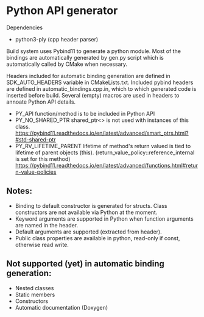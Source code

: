 # Python API generator

Dependencies
 * python3-ply (cpp header parser)

Build system uses Pybind11 to generate a python module. Most of the bindings are
automatically generated by gen.py script which is automatically called by CMake
when necessary.

Headers included for automatic binding generation are defined in
SDK_AUTO_HEADERS variable in CMakeLists.txt. Included pybind headers are defined
in automatic_bindings.cpp.in, which to which generated code is inserted before
build. Several (empty) macros are used in headers to annoate Python API details.

 * PY_API function/method is to be included in Python API
 * PY_NO_SHARED_PTR shared_ptr<> is not used with instances of this class.
   https://pybind11.readthedocs.io/en/latest/advanced/smart_ptrs.html?#std-shared-ptr
 * PY_RV_LIFETIME_PARENT lifetime of method's return valued is tied to
   lifetime of parent objects (this). (return_value_policy::reference_internal
   is set for this method)
   https://pybind11.readthedocs.io/en/latest/advanced/functions.html#return-value-policies

## Notes:
 * Binding to default constructor is generated for structs. Class constructors
   are not available via Python at the moment.
 * Keyword arguments are supported in Python when function arguments are named
   in the header.
 * Default arguments are supported (extracted from header).
 * Public class properties are available in python, read-only if const,
   otherwise read write.

## Not supported (yet) in automatic binding generation:
 * Nested classes
 * Static members
 * Constructors
 * Automatic documentation (Doxygen)
